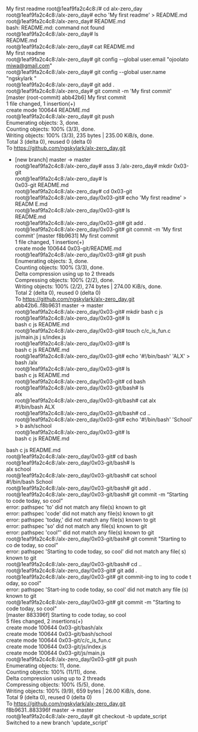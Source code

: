 My first readme
root@1eaf9fa2c4c8:/# cd alx-zero_day                                     
root@1eaf9fa2c4c8:/alx-zero_day# echo 'My first readme' > README.md      
root@1eaf9fa2c4c8:/alx-zero_day# README.md                               
bash: README.md: command not found                                       
root@1eaf9fa2c4c8:/alx-zero_day# ls                                      
README.md                                                                
root@1eaf9fa2c4c8:/alx-zero_day# cat README.md                           
My first readme                                                          
root@1eaf9fa2c4c8:/alx-zero_day# git config --global user.email "ojoolato
miwa@gmail.com"                                                          
root@1eaf9fa2c4c8:/alx-zero_day# git config --global user.name "ngskylark
"                                                                        
root@1eaf9fa2c4c8:/alx-zero_day# git add .                               
root@1eaf9fa2c4c8:/alx-zero_day# git commit -m 'My first commit'         
[master (root-commit) abb42b6] My first commit                           
 1 file changed, 1 insertion(+)                                          
 create mode 100644 README.md                                            
root@1eaf9fa2c4c8:/alx-zero_day# git push                                
Enumerating objects: 3, done.                                            
Counting objects: 100% (3/3), done.                                      
Writing objects: 100% (3/3), 235 bytes | 235.00 KiB/s, done.             
Total 3 (delta 0), reused 0 (delta 0)                                    
To https://github.com/ngskylark/alx-zero_day.git                         
 * [new branch]      master -> master                                    
root@1eaf9fa2c4c8:/alx-zero_day# 
asss 3
/alx-zero_day# mkdir 0x03-git                          
root@1eaf9fa2c4c8:/alx-zero_day# ls                                      
0x03-git  README.md                                                      
root@1eaf9fa2c4c8:/alx-zero_day# cd 0x03-git                             
root@1eaf9fa2c4c8:/alx-zero_day/0x03-git#  echo 'My first readme' > READM
E.md                                                                     
root@1eaf9fa2c4c8:/alx-zero_day/0x03-git# ls                             
README.md                                                                
root@1eaf9fa2c4c8:/alx-zero_day/0x03-git# git add .                      
root@1eaf9fa2c4c8:/alx-zero_day/0x03-git# git commit -m 'My first commit'
[master f8b9631] My first commit                                         
 1 file changed, 1 insertion(+)                                          
 create mode 100644 0x03-git/README.md                                   
root@1eaf9fa2c4c8:/alx-zero_day/0x03-git# git push                       
Enumerating objects: 3, done.                                            
Counting objects: 100% (3/3), done.                                      
Delta compression using up to 2 threads                                  
Compressing objects: 100% (2/2), done.                                   
Writing objects: 100% (2/2), 274 bytes | 274.00 KiB/s, done.             
Total 2 (delta 0), reused 0 (delta 0)                                    
To https://github.com/ngskylark/alx-zero_day.git                         
   abb42b6..f8b9631  master -> master                                    
root@1eaf9fa2c4c8:/alx-zero_day/0x03-git# mkdir bash c js                
root@1eaf9fa2c4c8:/alx-zero_day/0x03-git# ls                             
bash  c  js  README.md                                                   
root@1eaf9fa2c4c8:/alx-zero_day/0x03-git# touch c/c_is_fun.c js/main.js j
s/index.js                                                               
root@1eaf9fa2c4c8:/alx-zero_day/0x03-git# ls                             
bash  c  js  README.md                                                   
root@1eaf9fa2c4c8:/alx-zero_day/0x03-git# echo '#!/bin/bash' 'ALX' > bash
/alx                                                                     
root@1eaf9fa2c4c8:/alx-zero_day/0x03-git# ls                             
bash  c  js  README.md                                                   
root@1eaf9fa2c4c8:/alx-zero_day/0x03-git# cd bash                        
root@1eaf9fa2c4c8:/alx-zero_day/0x03-git/bash# ls                        
alx                                                                      
root@1eaf9fa2c4c8:/alx-zero_day/0x03-git/bash# cat alx                   
#!/bin/bash ALX                                                          
root@1eaf9fa2c4c8:/alx-zero_day/0x03-git/bash# cd ..                     
root@1eaf9fa2c4c8:/alx-zero_day/0x03-git# echo '#!/bin/bash' 'School' > b
ash/school                                                               
root@1eaf9fa2c4c8:/alx-zero_day/0x03-git# ls                             
bash  c  js  README.md

bash  c  js  README.md                                                   
root@1eaf9fa2c4c8:/alx-zero_day/0x03-git# cd bash                        
root@1eaf9fa2c4c8:/alx-zero_day/0x03-git/bash# ls                        
alx  school                                                              
root@1eaf9fa2c4c8:/alx-zero_day/0x03-git/bash# cat school                
#!/bin/bash School                                                       
root@1eaf9fa2c4c8:/alx-zero_day/0x03-git/bash# git add .                 
root@1eaf9fa2c4c8:/alx-zero_day/0x03-git/bash# git commit -m “Starting to
 code today, so cool”                                                    
error: pathspec 'to' did not match any file(s) known to git              
error: pathspec 'code' did not match any file(s) known to git            
error: pathspec 'today,' did not match any file(s) known to git          
error: pathspec 'so' did not match any file(s) known to git              
error: pathspec 'cool”' did not match any file(s) known to git           
root@1eaf9fa2c4c8:/alx-zero_day/0x03-git/bash# git commit "Starting to co
de today, so cool"                                                       
error: pathspec 'Starting to code today, so cool' did not match any file(
s) known to git                                                          
root@1eaf9fa2c4c8:/alx-zero_day/0x03-git/bash# cd ..                     
root@1eaf9fa2c4c8:/alx-zero_day/0x03-git# git add .                      
root@1eaf9fa2c4c8:/alx-zero_day/0x03-git# git commit-ing to ing to code t
oday, so cool"                                                           
error: pathspec 'Start-ing to code today, so cool' did not match any file
(s) known to git                                                         
root@1eaf9fa2c4c8:/alx-zero_day/0x03-git# git commit -m "Starting to code
 today, so cool"                                                         
[master 883396f] Starting to code today, so cool                         
 5 files changed, 2 insertions(+)                                        
 create mode 100644 0x03-git/bash/alx                                    
 create mode 100644 0x03-git/bash/school                                 
 create mode 100644 0x03-git/c/c_is_fun.c                                
 create mode 100644 0x03-git/js/index.js                                 
 create mode 100644 0x03-git/js/main.js                                  
root@1eaf9fa2c4c8:/alx-zero_day/0x03-git# git push                       
Enumerating objects: 11, done.                                           
Counting objects: 100% (11/11), done.                                    
Delta compression using up to 2 threads                                  
Compressing objects: 100% (5/5), done.                                   
Writing objects: 100% (9/9), 659 bytes | 26.00 KiB/s, done.              
Total 9 (delta 0), reused 0 (delta 0)                                    
To https://github.com/ngskylark/alx-zero_day.git                         
   f8b9631..883396f  master -> master  
root@1eaf9fa2c4c8:/alx-zero_day# git checkout -b update_script           
Switched to a new branch 'update_script' 
